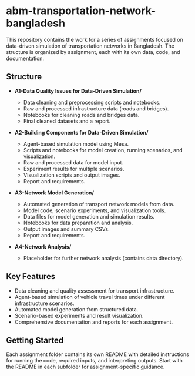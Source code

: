 # abm-transportation-network-bangladesh

This repository contains the work for a series of assignments focused on data-driven simulation of transportation networks in Bangladesh. The structure is organized by assignment, each with its own data, code, and documentation.

## Structure

- **A1-Data Quality Issues for Data-Driven Simulation/**
  - Data cleaning and preprocessing scripts and notebooks.
  - Raw and processed infrastructure data (roads and bridges).
  - Notebooks for cleaning roads and bridges data.
  - Final cleaned datasets and a report.

- **A2-Building Components for Data-Driven Simulation/**
  - Agent-based simulation model using Mesa.
  - Scripts and notebooks for model creation, running scenarios, and visualization.
  - Raw and processed data for model input.
  - Experiment results for multiple scenarios.
  - Visualization scripts and output images.
  - Report and requirements.

- **A3-Network Model Generation/**
  - Automated generation of transport network models from data.
  - Model code, scenario experiments, and visualization tools.
  - Data files for model generation and simulation results.
  - Notebooks for data preparation and analysis.
  - Output images and summary CSVs.
  - Report and requirements.

- **A4-Network Analysis/**
  - Placeholder for further network analysis (contains data directory).

## Key Features

- Data cleaning and quality assessment for transport infrastructure.
- Agent-based simulation of vehicle travel times under different infrastructure scenarios.
- Automated model generation from structured data.
- Scenario-based experiments and result visualization.
- Comprehensive documentation and reports for each assignment.

## Getting Started

Each assignment folder contains its own README with detailed instructions for running the code, required inputs, and interpreting outputs. Start with the README in each subfolder for assignment-specific guidance.